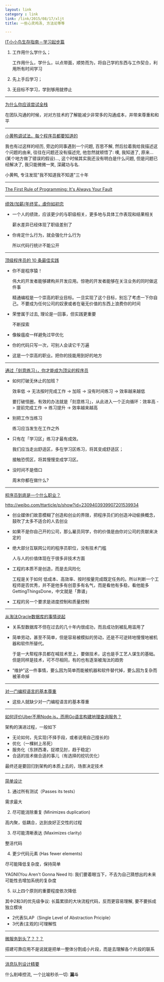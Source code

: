 ```yaml
---
layout: link
category : link
link: /link/2015/08/17/xljt
title: 一些心灵鸡汤, 方法论等等

---
```


[IT小小鸟生存指南－学习起步篇](http://wj1s.github.io/xxn-01/)

1. 工作用什么学什么；

   工作用什么，学什么，以点带面，顺势而为，将自己学的东西与工作契合，利用所有时间学习

2. 先上手后学习；

3. 无目标不学习，学到够用就停止


---

[为什么你应该尝试全栈](http://blog.zhowkev.in/2015/08/12/wei-shi-yao-ni-ying-gai-chang-shi-quan-zhan/)

在团队沟通的时候，对对方技术的了解能减少非常多的沟通成本，并带来尊重和和平

---

[小黄鸭调试法，每个程序员都要知道的](http://blog.jobbole.com/85719/)

我也有过这样的经历, 旁边的同事遇到一个问题, 百思不解, 然后拉着我给我描述这个问题的由来, 往往在问题还没有描述完, 他忽然就顿悟了: 噢, 我知道了, 原来...(某个地方做了错误的假设)..., 这个时候其实我还没有明白是什么问题, 但是问题已经解决了, 我只能微微一笑, 深藏功与名.

小黄鸭, 专注发现"我不知道我不知道"三十年

---

[The First Rule of Programming: It's Always Your Fault](http://blog.codinghorror.com/the-first-rule-of-programming-its-always-your-fault/)


---

[绩效/加薪/年终奖，虐你如初恋](https://mp.weixin.qq.com/s?__biz=MzAxMzUzNzYyNA==&mid=401470348&idx=1&sn=74a3fcffb754cf176cffa841f175abb2)

* 一个人的绩效，应该更少的与职级相关，更多地与具体工作表现和结果相关

  薪水差异已经体现了职级差别了

* 你肯定什么行为，就会强化什么行为

  所以代码行统计不能公开

 ---

[顶级程序员的 10 条最佳实践](http://36kr.com/p/207585.html)

* 你不是程序猿！

  伟大的开发者能够建构并开发应用。惊艳的开发者能够在关注业务的同时做这件事

  精通编程是一个崇高的职业目标。一旦实现了这个目标，别忘了考虑一下你自己。不要成为任何公司的奴隶或者在毫无价值的东西上浪费你的时间

* 荣誉属于过去, 理论是一回事，但实践更重要

  不断探索

* 像躲瘟疫一样避免过早优化

* 你的代码只写一次，可别人会读它千万遍

* 这是一个崇高的职业。把你的技能用到好的地方

---

[通过「刻意练习」，你才能成为顶尖的程序员](https://ruby-china.org/topics/28553)

* 如何打破无休止的加班？

  效率低 -> 无法按时完成工作 -> 加班 -> 没有时间练习 -> 效率越来越低

  要打破怪圈，有效的办法就是「刻意练习」，从此进入一个正向循环：效率高 -> 提前完成工作 -> 练习提升 -> 效率越来越高

* 别把工作当练习

  练习应当发生在工作之外

* 只有在「学习区」练习才最有成效。

  我们应当走出舒适区，多在学习区练习，将其变成舒适区；

  接触恐慌区，将其慢慢变成学习区。

* 没时间不是借口

  周末你都在做什么?

---

[程序员到底是一个什么职业？](http://36kr.com/p/5043177.html)

<http://weibo.com/ttarticle/p/show?id=2309403939907201539934>

* 创业媒体们故意模糊了创造和创业的界限，把程序员们的创造冲动偷换概念，鼓吹了太多不适合的人去创业

* 如果不是你自己开的公司，那么雇员同学，你的价值是由你对公司的贡献来决定的

* 绝大部分互联网公司的程序员职位，没有技术门槛

  人与人的价值体现在于很多非技术方面

* 工程的本质不是创造，而是去风险化

  工程是关于如何 低成本、高效率、按时按量完成既定任务的。所以判断一个工程师是否优秀，并不是他多有创意多有名气，而是看他有多稳，看他能多 GettingThingsDone，中文就是「靠谱」

* 工程的另一个要求是进度控制和质量控制

---

[从淘汰Oracle数据库的事情说起](http://www.raychase.net/3689)

* 关系型数据库不但在过去的几十年内很成功，而且成功到被乱用滥用了

* 简单劳动，甚至不简单，但是容易被模拟的劳动，还是不可逆转地慢慢地被机器和软件所替代。

  于是一大帮程序员都在喊技术至上，要做技术，这也是手工艺人谋生的基础。但是同样是技术，可不尽相同，有的也有逐渐被淘汰的趋势

* “维护”这一件事情，要么因为简单而能被机器和软件替代掉，要么因为复杂而被革命掉

---

[对一门编程语言的基本尊重](http://www.pureage.info/2016/03/27/basic-respect-to-a-programming-language.html)

* 这些人就缺少对一门编程语言的基本尊重

---

[如何评价Uber不用Node.js，而用Go语言构建地理查询服务？](https://cnodejs.org/topic/571cf4c7fa48138c41110d54)

架构的演进过程，一般如下

* 无论如何，先实现(不择手段，或者说用自己擅长的)
* 优化（一棵树上吊死）
* 服务化（东拼西凑，捉襟见肘，趋于稳定）
* 合适的技术做合适的事儿（有选择的挖坑优化）

最终还是要回归到架构的本质上去的，场景决定技术

---

[简单设计](https://codingstyle.cn/topics/185)

1. 通过所有测试（Passes its tests）

  需求最大

2. 尽可能消除重复 (Minimizes duplication)

  高内聚，低耦合，达到良好正交性的过程

3. 尽可能清晰表达 (Maximizes clarity)

  整洁代码

4. 更少代码元素 (Has fewer elements)

  尽可能降低复杂度，保持简单

  YAGNI(You Aren't Gonna Need It): 我们要着眼当下，不去为自己猜想出的未来可能性去增加系统的复杂度

5. 以上四个原则的重要程度依次降低

  其中2和3的优先级争议: 长篇累牍的大块流程代码，反而更容易理解, 要不要拆成独立模块

  * 2代表SLAP（Single Level of Abstraction Priciple）
  * 3代表(主观的)可理解性

---

[微服务到头了？？？](http://coyee.com/article/10548-the-end-of-microservices)

搭建可靠应用不是说就是把单一整体分割成小片段，而是去理解各个片段的联系

---

[消息队列设计精要](http://tech.meituan.com/mq-design.html)

什么削峰控流, 一个比喻秒杀一切: **漏斗**

